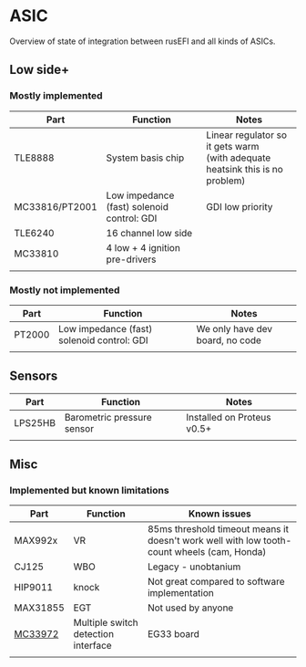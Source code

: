 # ASIC

Overview of state of integration between rusEFI and all kinds of ASICs.

## Low side+

### Mostly implemented

| Part | Function | Notes |
|------|----------|--------------|
| TLE8888 |  System basis chip | Linear regulator so it gets warm<br/>(with adequate heatsink this is no problem) |
| MC33816/PT2001  | Low impedance (fast) solenoid control: GDI | GDI low priority |
|  TLE6240 | 16 channel low side  |   |
| MC33810  | 4 low + 4 ignition pre-drivers |   |
|   |   |   |

### Mostly not implemented

| Part | Function | Notes |
|------|----------|--------------|
| PT2000 | Low impedance (fast) solenoid control: GDI | We only have dev board, no code |
|   |   |   |

## Sensors

| Part | Function | Notes |
|------|----------|--------------|
| LPS25HB | Barometric pressure sensor | Installed on Proteus v0.5+ |
|   |   |   |

## Misc

### Implemented but known limitations

| Part | Function | Known issues |
|------|----------|--------------|
| MAX992x | VR | 85ms threshold timeout means it doesn't work well with low tooth-count wheels (cam, Honda)  |
| CJ125 | WBO | Legacy - unobtanium |
| HIP9011 | knock | Not great compared to software implementation |
| MAX31855 | EGT | Not used by anyone |
| [MC33972](https://www.nxp.com/docs/en/data-sheet/MC33972.pdf) | Multiple switch detection interface  | EG33 board |
|   |   |   |   |   |
